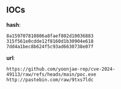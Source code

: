 
## IOCs

__hash__:

```text
8a159707810806a8faef802d10036883
315f561e0cdde12f8160d1b30904e618
7dd4a1bec8b624f5c93ad6630738e07f
```
__url__:

```text
https://github.com/yoonjae-rep/cve-2024-49113/raw/refs/heads/main/poc.exe
http://pastebin.com/raw/9txs7ldc
```